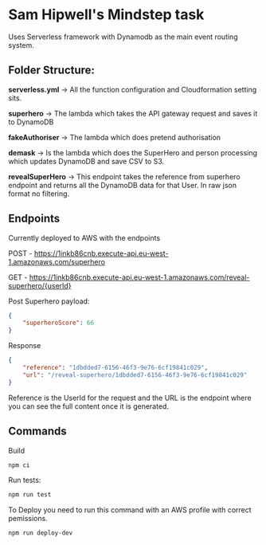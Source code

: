 # Sam Hipwell's Mindstep task

Uses Serverless framework with Dynamodb as the main event routing system.

## Folder Structure:

**serverless.yml** -> All the function configuration and Cloudformation setting sits.

**superhero** -> The lambda which takes the API gateway request and saves it to DynamoDB

**fakeAuthoriser** -> The lambda which does pretend authorisation

**demask** -> Is the lambda which does the SuperHero and person processing which updates DynamoDB and save CSV to S3.

**revealSuperHero** -> This endpoint takes the reference from superhero endpoint and returns all the DynamoDB data for that User. In raw json format no filtering.


## Endpoints
Currently deployed to AWS with the endpoints

POST - https://1inkb86cnb.execute-api.eu-west-1.amazonaws.com/superhero

GET - https://1inkb86cnb.execute-api.eu-west-1.amazonaws.com/reveal-superhero/{userId}

Post Superhero payload:
```json
{
    "superheroScore": 66
}
```

Response 
```json
{
    "reference": "1dbdded7-6156-46f3-9e76-6cf19841c029",
    "url": "/reveal-superhero/1dbdded7-6156-46f3-9e76-6cf19841c029"
}
```

Reference is the UserId for the request and the URL is the endpoint where you can
see the full content once it is generated.

## Commands

Build
```bash
npm ci
```

Run tests:
```bash
npm run test
```

To Deploy you need to run this command with an AWS profile with correct pemissions.
```bash
npm run deploy-dev
```